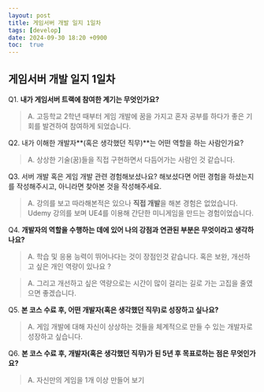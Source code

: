 ```yaml
---
layout: post
title: 게임서버 개발 일지 1일차
tags: [develop]
date: 2024-09-30 18:20 +0900
toc:  true
---
```

## 게임서버 개발 일지 1일차
Q1. **내가 게임서버 트랙에 참여한 계기는 무엇인가요?**

>A. 고등학교 2학년 때부터 게임 개발에 꿈을 가지고 혼자 공부를 하다가 좋은 기회를 발견하여 참여하게 되었습니다.

Q2. 내가 이해한 개발자**(혹은 생각했던 직무)**는 어떤 역할을 하는 사람인가요? 

>A. 상상한 기술(꿈)들을 직접 구현하면서 다듬어가는 사람인 것 같습니다.

Q3. 서버 개발 혹은 게임 개발 관련 경험해보셨나요? 해보셨다면 어떤 경험을 하셨는지를 작성해주시고, 아니라면 찾아본 것을 작성해주세요.

>A. 강의를 보고 따라해본적은 있으나 **직접 개발**을 해본 경험은 없었습니다. Udemy 강의를 보며 UE4를 이용해 간단한 미니게임을 만드는 경험이었습니다.

Q4. **개발자의 역할을 수행하는 데에 있어 나의 강점과 연관된 부분은 무엇이라고 생각하나요?** 

>A. 학습 및 응용 능력이 뛰어나다는 것이 장점인것 같습니다.
혹은 보완, 개선하고 싶은 개인 역량이 있나요 ?

>A. 그리고 개선하고 싶은 역량으로는 시간이 많이 걸리는 길로 가는 고집을 줄였으면 좋겠습니다.

Q5. **본 코스 수료 후, 어떤 개발자(혹은 생각했던 직무)로 성장하고 싶나요?**

>A. 게임 개발에 대해 자신이 상상하는 것들을 체계적으로 만들 수 있는 개발자로 성장하고 싶습니다.

Q6. **본 코스 수료 후, 개발자(혹은 생각했던 직무)가 된 5년 후 목표로하는 점은 무엇인가요?**

>A. 자신만의 게임을 1개 이상 만들어 보기